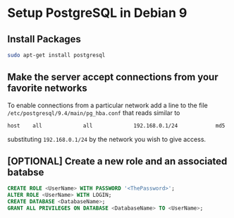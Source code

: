 # Setup PostgreSQL in Debian 9

## Install Packages

```bash
sudo apt-get install postgresql
```

## Make the server accept connections from your favorite networks
To enable connections from a particular network
add a line to the file `/etc/postgresql/9.4/main/pg_hba.conf` that reads similar to

```bash
host    all             all             192.168.0.1/24            md5
```

substituting `192.168.0.1/24` by the network you wish to give access.

## [OPTIONAL] Create a new role and an associated batabse

```SQL
CREATE ROLE <UserName> WITH PASSWORD '<ThePassword>';
ALTER ROLE <UserName> WITH LOGIN;
CREATE DATABASE <DatabaseName>;
GRANT ALL PRIVILEGES ON DATABASE <DatabaseName> TO <UserName>;
```
